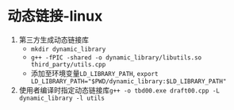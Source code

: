 # 动态链接-linux

1. 第三方生成动态链接库
   * `mkdir dynamic_library`
   * `g++ -fPIC -shared -o dynamic_library/libutils.so third_party/utils.cpp`
   * 添加至环境变量`LD_LIBRARY_PATH`, `export LD_LIBRARY_PATH="$PWD/dynamic_library:$LD_LIBRARY_PATH"`
2. 使用者编译时指定动态链接库`g++ -o tbd00.exe draft00.cpp -L dynamic_library -l utils`
